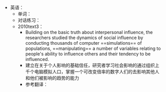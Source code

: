 - 英语：
	- 单词：
	- 对话练习：
	- 2010text3：
		- Building on the basic truth about interpersonal influence, the researchers studied the dynamics of social influence by conducting thousands of computer ==simulations== of populations, ==manipulating== a number of variables relating to people's ability to influence others and their tendency to be influenced.
		- 建立在关于个人影响的基础信任，研究者学习社会影响的通过组织上千个电脑模拟人口，掌握一个可改变倍率的数字人们的去影响其他人和他们被影响的趋势的能力
		- 参考翻译：